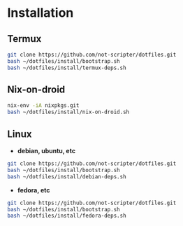 # Installation

## Termux

```bash
git clone https://github.com/not-scripter/dotfiles.git
bash ~/dotfiles/install/bootstrap.sh
bash ~/dotfiles/install/termux-deps.sh
```

## Nix-on-droid

```bash
nix-env -iA nixpkgs.git
bash ~/dotfiles/install/nix-on-droid.sh
```

## Linux

- **debian, ubuntu, etc**

```bash
git clone https://github.com/not-scripter/dotfiles.git
bash ~/dotfiles/install/bootstrap.sh
bash ~/dotfiles/install/debian-deps.sh
```

- **fedora, etc**

```bash
git clone https://github.com/not-scripter/dotfiles.git
bash ~/dotfiles/install/bootstrap.sh
bash ~/dotfiles/install/fedora-deps.sh
```
